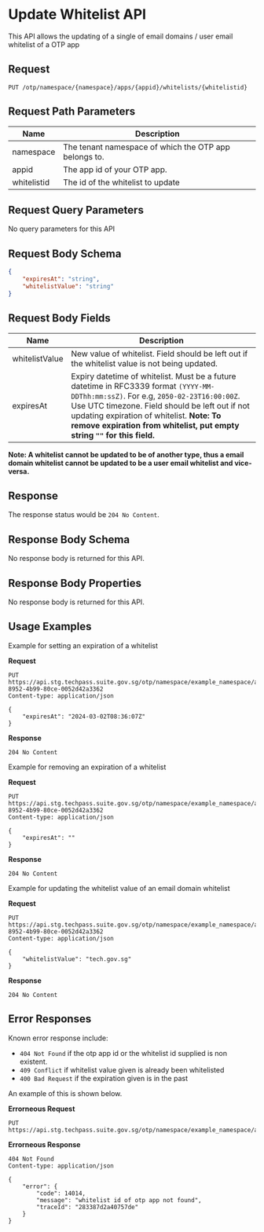 # Update Whitelist API
This API allows the updating of a single of email domains / user email whitelist of a OTP app

## Request
```
PUT /otp/namespace/{namespace}/apps/{appid}/whitelists/{whitelistid}
```
## Request Path Parameters
| Name        | Description                                           |
| ----------- | ----------------------------------------------------- |
| namespace   | The tenant namespace of which the OTP app belongs to. |
| appid       | The app id of your OTP app.                           |
| whitelistid | The id of the whitelist to update                     |

## Request Query Parameters
No query parameters for this API

## Request Body Schema
```json
{
    "expiresAt": "string",
    "whitelistValue": "string"
}
```
## Request Body Fields
| Name         | Description                                                                                                                                                                                                              |
| ------------ | ------------------------------------------------------------------------------------------------------------------------------------------------------------------------------------------------------------------------ |
| whitelistValue | New value of whitelist. Field should be left out if the whitelist value is not being updated. |
| expiresAt    | Expiry datetime of whitelist. Must be a future datetime in RFC3339 format `(YYYY-MM-DDThh:mm:ssZ)`. For e.g, `2050-02-23T16:00:00Z`. Use UTC timezone. Field should be left out if not updating expiration of whitelist. **Note: To remove expiration from whitelist, put empty string `""` for this field.** |

**Note: A whitelist cannot be updated to be of another type, thus a email domain whitelist cannot be updated to be a user email whitelist and vice-versa.**

## Response

The response status would be `204 No Content`.


## Response Body Schema
No response body is returned for this API.

## Response Body Properties
No response body is returned for this API.

## Usage Examples

Example for setting an expiration of a whitelist

**Request**
```http
PUT https://api.stg.techpass.suite.gov.sg/otp/namespace/example_namespace/apps/example_app_id/whitelists/f64a12fb-8952-4b99-80ce-0052d42a3362
Content-type: application/json

{
    "expiresAt": "2024-03-02T08:36:07Z"
}
```
**Response**
```
204 No Content
```

Example for removing an expiration of a whitelist

**Request**
```http
PUT https://api.stg.techpass.suite.gov.sg/otp/namespace/example_namespace/apps/example_app_id/whitelists/f64a12fb-8952-4b99-80ce-0052d42a3362
Content-type: application/json

{
    "expiresAt": ""
}
```
**Response**
```
204 No Content
```

Example for updating the whitelist value of an email domain whitelist

**Request**
```http
PUT https://api.stg.techpass.suite.gov.sg/otp/namespace/example_namespace/apps/example_app_id/whitelists/f64a12fb-8952-4b99-80ce-0052d42a3362
Content-type: application/json

{
    "whitelistValue": "tech.gov.sg"
}
```
**Response**
```
204 No Content
```

## Error Responses

Known error response include:
- `404 Not Found` if the otp app id or the whitelist id supplied is non existent.
- `409 Conflict` if whitelist value given is already been whitelisted
- `400 Bad Request` if the expiration given is in the past

An example of this is shown below.

**Errorneous Request**
```http
PUT https://api.stg.techpass.suite.gov.sg/otp/namespace/example_namespace/apps/example_app_id/whitelists/nonexistentwhitelistid
```
**Errorneous Response**
```http
404 Not Found
Content-type: application/json

{
    "error": {
        "code": 14014,
        "message": "whitelist id of otp app not found",
        "traceId": "283387d2a40757de"
    }
}
```